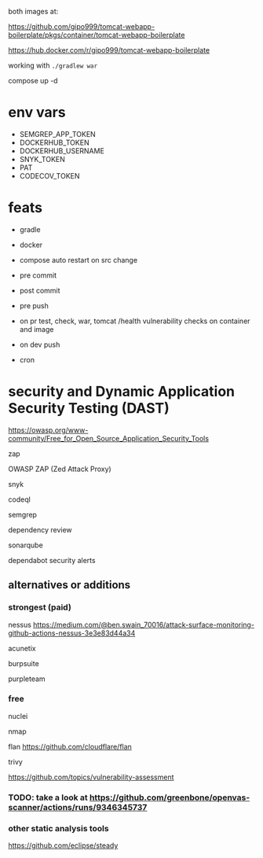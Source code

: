 both images at:

<https://github.com/gipo999/tomcat-webapp-boilerplate/pkgs/container/tomcat-webapp-boilerplate>

<https://hub.docker.com/r/gipo999/tomcat-webapp-boilerplate>

working with `./gradlew war`

compose up -d

# env vars

- SEMGREP_APP_TOKEN
- DOCKERHUB_TOKEN
- DOCKERHUB_USERNAME
- SNYK_TOKEN
- PAT
- CODECOV_TOKEN

# feats

- gradle

- docker

- compose
  auto restart on src change

- pre commit

- post commit

- pre push

- on pr
  test, check, war, tomcat /health
  vulnerability checks on container and image

- on dev push

- cron

# security and Dynamic Application Security Testing (DAST)

<https://owasp.org/www-community/Free_for_Open_Source_Application_Security_Tools>

zap

OWASP ZAP (Zed Attack Proxy)

snyk

codeql

semgrep

dependency review

sonarqube

dependabot security alerts

## alternatives or additions

### strongest (paid)

nessus
<https://medium.com/@ben.swain_70016/attack-surface-monitoring-github-actions-nessus-3e3e83d44a34>

acunetix

burpsuite

purpleteam

### free

nuclei

nmap

flan <https://github.com/cloudflare/flan>

trivy

<https://github.com/topics/vulnerability-assessment>

### TODO: take a look at <https://github.com/greenbone/openvas-scanner/actions/runs/9346345737>

### other static analysis tools

<https://github.com/eclipse/steady>
